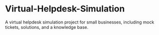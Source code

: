# Virtual-Helpdesk-Simulation
A virtual helpdesk simulation project for small businesses, including mock tickets, solutions, and a knowledge base.
